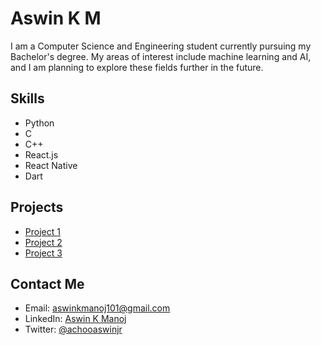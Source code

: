 # Aswin K M

I am a Computer Science and Engineering student currently pursuing my Bachelor's degree. My areas of interest include machine learning and AI, and I am planning to explore these fields further in the future.

## Skills

- Python
- C
- C++
- React.js
- React Native
- Dart

## Projects

- [Project 1](https://github.com/yourusername/project1)
- [Project 2](https://github.com/yourusername/project2)
- [Project 3](https://github.com/yourusername/project3)

## Contact Me

- Email: aswinkmanoj101@gmail.com
- LinkedIn: [Aswin K Manoj](https://www.linkedin.com/in/aswin-k-manoj)
- Twitter: [@achooaswinjr](https://twitter.com/achooaswinjr)
